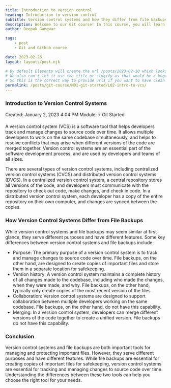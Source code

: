 ```yaml
---
title: Introduction to version control
heading: Introduction to version control
subtitle: Version control systems and how they differ from file backups
description: Welcome to our Git course! In this course, you will learn how to use Git to track and manage changes to your source code projects.
author: Deepak Gangwar

tags: 
    - post
    - Git and Github course

date: 2023-02-26
layout: layouts/post.njk

# By default Eleventy will create the url /posts/2023-02-10 which looks wierd
# We also can't let it use the title or slugify as that would be a huge title
# So this is the correct way to provide urls if you want to have clean urls
permalink: /posts/git-course/M01-git-started/L02-intro-to-vcs/
---
```


### Introduction to Version Control Systems

Created: January 2, 2023 4:04 PM
Module: ⚡ Git Started


A version control system (VCS) is a software tool that helps developers track and manage changes to source code over time. It allows multiple developers to work on the same codebase simultaneously, and helps to resolve conflicts that may arise when different versions of the code are merged together. Version control systems are an essential part of the software development process, and are used by developers and teams of all sizes.

There are several types of version control systems, including centralized version control systems (CVCS) and distributed version control systems (DVCS). In a centralized version control system, a central repository stores all versions of the code, and developers must communicate with the repository to check out code, make changes, and check in code. In a distributed version control system, each developer has a copy of the entire repository on their own computer, and changes are synced between the copies.

### How Version Control Systems Differ from File Backups

While version control systems and file backups may seem similar at first glance, they serve different purposes and have different features. Some key differences between version control systems and file backups include:

- Purpose: The primary purpose of a version control system is to track and manage changes to source code over time. File backups, on the other hand, are designed to create copies of important files and store them in a separate location for safekeeping.
- Version history: A version control system maintains a complete history of all changes made to the codebase, including who made the changes, when they were made, and why. File backups, on the other hand, typically only create copies of the most recent version of the files.
- Collaboration: Version control systems are designed to support collaboration between multiple developers working on the same codebase. File backups, on the other hand, do not have this capability.
- Merging: In a version control system, developers can merge different versions of the code together to create a unified version. File backups do not have this capability.

### Conclusion

Version control systems and file backups are both important tools for managing and protecting important files. However, they serve different purposes and have different features. While file backups are essential for creating copies of important files for safekeeping, version control systems are essential for tracking and managing changes to source code over time. Understanding the differences between these two tools can help you choose the right tool for your needs.